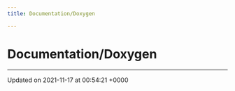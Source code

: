 ```yaml
---
title: Documentation/Doxygen

---
```


# Documentation/Doxygen








-------------------------------

Updated on 2021-11-17 at 00:54:21 +0000
